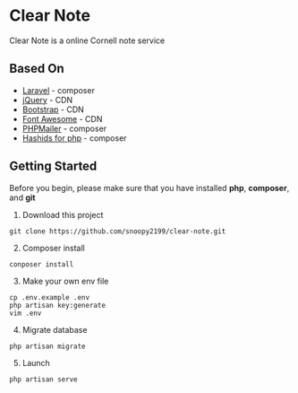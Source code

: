 # Clear Note

Clear Note is a online Cornell note service

## Based On
- [Laravel](https://laravel.com/) - composer
- [jQuery](https://jquery.com/) - CDN
- [Bootstrap](http://getbootstrap.com/) - CDN
- [Font Awesome](http://fontawesome.io/) - CDN
- [PHPMailer](https://github.com/PHPMailer/PHPMailer) - composer
- [Hashids for php](http://hashids.org/php/) - composer

## Getting Started
Before you begin, please make sure that you have installed **php**, **composer**, and **git**
1. Download this project
```
git clone https://github.com/snoopy2199/clear-note.git
```
2. Composer install
```
conposer install
```
3. Make your own env file
```
cp .env.example .env
php artisan key:generate
vim .env
```
4. Migrate database
```
php artisan migrate
```
5. Launch
```
php artisan serve
```